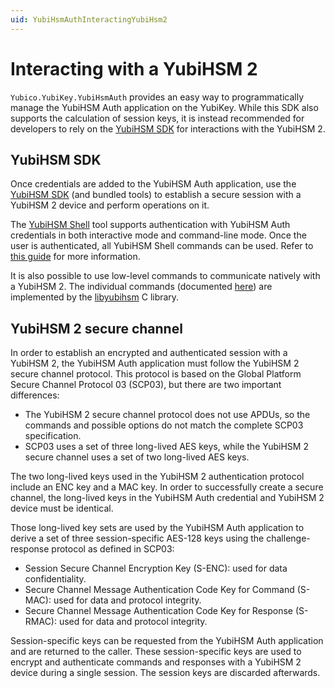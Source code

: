 ```yaml
---
uid: YubiHsmAuthInteractingYubiHsm2
---
```


<!-- Copyright 2022 Yubico AB

Licensed under the Apache License, Version 2.0 (the "License");
you may not use this file except in compliance with the License.
You may obtain a copy of the License at

    http://www.apache.org/licenses/LICENSE-2.0

Unless required by applicable law or agreed to in writing, software
distributed under the License is distributed on an "AS IS" BASIS,
WITHOUT WARRANTIES OR CONDITIONS OF ANY KIND, either express or implied.
See the License for the specific language governing permissions and
limitations under the License. -->

# Interacting with a YubiHSM 2

`Yubico.YubiKey.YubiHsmAuth` provides an easy way to programmatically manage the YubiHSM Auth application on the YubiKey. While this SDK also supports the calculation of session keys, it is instead recommended for developers to rely on the [YubiHSM SDK](https://developers.yubico.com/YubiHSM2/) for interactions with the YubiHSM 2.

## YubiHSM SDK

Once credentials are added to the YubiHSM Auth application, use the [YubiHSM SDK](https://developers.yubico.com/YubiHSM2/) (and bundled tools) to establish a secure session with a YubiHSM 2 device and perform operations on it.

The [YubiHSM Shell](https://developers.yubico.com/YubiHSM2/Component_Reference/yubihsm-shell/) tool supports authentication with YubiHSM Auth credentials in both interactive mode and command-line mode. Once the user is authenticated, all YubiHSM Shell commands can be used. Refer to [this guide](https://docs.yubico.com/hardware/yubikey/yk-5/tech-manual/yubihsm-auth.html#using-yubihsm-auth-with-yubihsm-shell) for more information.

It is also possible to use low-level commands to communicate natively with a YubiHSM 2. The individual commands (documented [here](https://developers.yubico.com/YubiHSM2/Commands/)) are implemented by the [libyubihsm](https://developers.yubico.com/YubiHSM2/Component_Reference/libyubihsm/) C library.

## YubiHSM 2 secure channel

In order to establish an encrypted and authenticated session with a YubiHSM 2, the YubiHSM Auth application must follow the YubiHSM 2 secure channel protocol. This protocol is based on the Global Platform Secure Channel Protocol 03 (SCP03), but there are two important differences:

- The YubiHSM 2 secure channel protocol does not use APDUs, so the commands and possible options do not match the complete SCP03 specification.
- SCP03 uses a set of three long-lived AES keys, while the YubiHSM 2 secure channel uses a set of two long-lived AES keys.

The two long-lived keys used in the YubiHSM 2 authentication protocol include an ENC key and a MAC key. In order to successfully create a secure channel, the long-lived keys in the YubiHSM Auth credential and YubiHSM 2 device must be identical.

Those long-lived key sets are used by the YubiHSM Auth application to derive a set of three session-specific AES-128 keys using the challenge-response protocol as defined in SCP03:

- Session Secure Channel Encryption Key (S-ENC): used for data confidentiality.
- Secure Channel Message Authentication Code Key for Command (S-MAC): used for data and protocol integrity.
- Secure Channel Message Authentication Code Key for Response (S-RMAC): used for data and protocol integrity.

Session-specific keys can be requested from the YubiHSM Auth application and are returned to the caller. These session-specific keys are used to encrypt and authenticate commands and responses with a YubiHSM 2 device during a single session. The session keys are discarded afterwards.